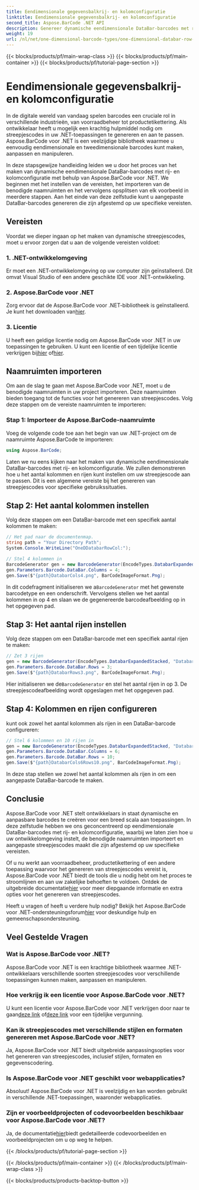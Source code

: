 ```yaml
---
title: Eendimensionale gegevensbalkrij- en kolomconfiguratie
linktitle: Eendimensionale gegevensbalkrij- en kolomconfiguratie
second_title: Aspose.BarCode .NET API
description: Genereer dynamische eendimensionale DataBar-barcodes met rij- en kolomconfiguratie in .NET met behulp van Aspose.BarCode voor .NET. Aanpassing gemakkelijk gemaakt!
weight: 19
url: /nl/net/one-dimensional-barcode-types/one-dimensional-databar-row-column-configuration/
---
```


{{< blocks/products/pf/main-wrap-class >}}
{{< blocks/products/pf/main-container >}}
{{< blocks/products/pf/tutorial-page-section >}}

# Eendimensionale gegevensbalkrij- en kolomconfiguratie


In de digitale wereld van vandaag spelen barcodes een cruciale rol in verschillende industrieën, van voorraadbeheer tot productetikettering. Als ontwikkelaar heeft u mogelijk een krachtig hulpmiddel nodig om streepjescodes in uw .NET-toepassingen te genereren en aan te passen. Aspose.BarCode voor .NET is een veelzijdige bibliotheek waarmee u eenvoudig eendimensionale en tweedimensionale barcodes kunt maken, aanpassen en manipuleren.

In deze stapsgewijze handleiding leiden we u door het proces van het maken van dynamische eendimensionale DataBar-barcodes met rij- en kolomconfiguratie met behulp van Aspose.BarCode voor .NET. We beginnen met het instellen van de vereisten, het importeren van de benodigde naamruimten en het vervolgens opsplitsen van elk voorbeeld in meerdere stappen. Aan het einde van deze zelfstudie kunt u aangepaste DataBar-barcodes genereren die zijn afgestemd op uw specifieke vereisten.

## Vereisten

Voordat we dieper ingaan op het maken van dynamische streepjescodes, moet u ervoor zorgen dat u aan de volgende vereisten voldoet:

### 1. .NET-ontwikkelomgeving

Er moet een .NET-ontwikkelomgeving op uw computer zijn geïnstalleerd. Dit omvat Visual Studio of een andere geschikte IDE voor .NET-ontwikkeling.

### 2. Aspose.BarCode voor .NET

 Zorg ervoor dat de Aspose.BarCode voor .NET-bibliotheek is geïnstalleerd. Je kunt het downloaden van[hier](https://releases.aspose.com/barcode/net/).

### 3. Licentie

 U heeft een geldige licentie nodig om Aspose.BarCode voor .NET in uw toepassingen te gebruiken. U kunt een licentie of een tijdelijke licentie verkrijgen bij[hier](https://purchase.aspose.com/buy) of[hier](https://purchase.aspose.com/temporary-license/).

## Naamruimten importeren

Om aan de slag te gaan met Aspose.BarCode voor .NET, moet u de benodigde naamruimten in uw project importeren. Deze naamruimten bieden toegang tot de functies voor het genereren van streepjescodes. Volg deze stappen om de vereiste naamruimten te importeren:

### Stap 1: Importeer de Aspose.BarCode-naamruimte

Voeg de volgende code toe aan het begin van uw .NET-project om de naamruimte Aspose.BarCode te importeren:

```csharp
using Aspose.BarCode;
```

Laten we nu eens kijken naar het maken van dynamische eendimensionale DataBar-barcodes met rij- en kolomconfiguratie. We zullen demonstreren hoe u het aantal kolommen en rijen kunt instellen om uw streepjescode aan te passen. Dit is een algemene vereiste bij het genereren van streepjescodes voor specifieke gebruikssituaties.

## Stap 2: Het aantal kolommen instellen

Volg deze stappen om een DataBar-barcode met een specifiek aantal kolommen te maken:

```csharp
// Het pad naar de documentenmap.
string path = "Your Directory Path";
System.Console.WriteLine("OneDDatabarRowCol:");

// Stel 4 kolommen in
BarcodeGenerator gen = new BarcodeGenerator(EncodeTypes.DatabarExpandedStacked, "Databar Expanded Stacked long");
gen.Parameters.Barcode.DataBar.Columns = 4;
gen.Save($"{path}DatabarCols4.png", BarCodeImageFormat.Png);
```

 In dit codefragment initialiseren we a`BarcodeGenerator` met het gewenste barcodetype en een onderschrift. Vervolgens stellen we het aantal kolommen in op 4 en slaan we de gegenereerde barcodeafbeelding op in het opgegeven pad.

## Stap 3: Het aantal rijen instellen

Volg deze stappen om een DataBar-barcode met een specifiek aantal rijen te maken:

```csharp
// Zet 3 rijen
gen = new BarcodeGenerator(EncodeTypes.DatabarExpandedStacked, "Databar Expanded Stacked long");
gen.Parameters.Barcode.DataBar.Rows = 3;
gen.Save($"{path}DatabarRows3.png", BarCodeImageFormat.Png);
```

 Hier initialiseren we de`BarcodeGenerator` en stel het aantal rijen in op 3. De streepjescodeafbeelding wordt opgeslagen met het opgegeven pad.

## Stap 4: Kolommen en rijen configureren

kunt ook zowel het aantal kolommen als rijen in een DataBar-barcode configureren:

```csharp
// Stel 6 kolommen en 10 rijen in
gen = new BarcodeGenerator(EncodeTypes.DatabarExpandedStacked, "Databar Expanded Stacked long");
gen.Parameters.Barcode.DataBar.Columns = 6;
gen.Parameters.Barcode.DataBar.Rows = 10;
gen.Save($"{path}DatabarCols6Rows10.png", BarCodeImageFormat.Png);
```

In deze stap stellen we zowel het aantal kolommen als rijen in om een aangepaste DataBar-barcode te maken.

## Conclusie

Aspose.BarCode voor .NET stelt ontwikkelaars in staat dynamische en aanpasbare barcodes te creëren voor een breed scala aan toepassingen. In deze zelfstudie hebben we ons geconcentreerd op eendimensionale DataBar-barcodes met rij- en kolomconfiguratie, waarbij we laten zien hoe u uw ontwikkelomgeving instelt, de benodigde naamruimten importeert en aangepaste streepjescodes maakt die zijn afgestemd op uw specifieke vereisten.

 Of u nu werkt aan voorraadbeheer, productetikettering of een andere toepassing waarvoor het genereren van streepjescodes vereist is, Aspose.BarCode voor .NET biedt de tools die u nodig hebt om het proces te stroomlijnen en aan uw zakelijke behoeften te voldoen. Ontdek de uitgebreide documentatie[hier](https://reference.aspose.com/barcode/net/) voor meer diepgaande informatie en extra opties voor het genereren van streepjescodes.

Heeft u vragen of heeft u verdere hulp nodig? Bekijk het Aspose.BarCode voor .NET-ondersteuningsforum[hier](https://forum.aspose.com/c/barcode/13) voor deskundige hulp en gemeenschapsondersteuning.

## Veel Gestelde Vragen

### Wat is Aspose.BarCode voor .NET?
Aspose.BarCode voor .NET is een krachtige bibliotheek waarmee .NET-ontwikkelaars verschillende soorten streepjescodes voor verschillende toepassingen kunnen maken, aanpassen en manipuleren.

### Hoe verkrijg ik een licentie voor Aspose.BarCode voor .NET?
 U kunt een licentie voor Aspose.BarCode voor .NET verkrijgen door naar te gaan[deze link](https://purchase.aspose.com/buy) of[deze link](https://purchase.aspose.com/temporary-license/) voor een tijdelijke vergunning.

### Kan ik streepjescodes met verschillende stijlen en formaten genereren met Aspose.BarCode voor .NET?
Ja, Aspose.BarCode voor .NET biedt uitgebreide aanpassingsopties voor het genereren van streepjescodes, inclusief stijlen, formaten en gegevenscodering.

### Is Aspose.BarCode voor .NET geschikt voor webapplicaties?
Absoluut! Aspose.BarCode voor .NET is veelzijdig en kan worden gebruikt in verschillende .NET-toepassingen, waaronder webapplicaties.

### Zijn er voorbeeldprojecten of codevoorbeelden beschikbaar voor Aspose.BarCode voor .NET?
 Ja, de documentatie[hier](https://reference.aspose.com/barcode/net/)biedt gedetailleerde codevoorbeelden en voorbeeldprojecten om u op weg te helpen.



{{< /blocks/products/pf/tutorial-page-section >}}

{{< /blocks/products/pf/main-container >}}
{{< /blocks/products/pf/main-wrap-class >}}

{{< blocks/products/products-backtop-button >}}
